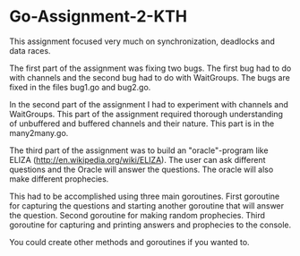 # Go-Assignment-2-KTH

This assignment focused very much on synchronization, deadlocks and data races.

The first part of the assignment was fixing two bugs. The first bug had to do with channels and the second bug had to do with WaitGroups.
The bugs are fixed in the files bug1.go and bug2.go.

In the second part of the assignment I had to experiment with channels and WaitGroups. This part of the assignment required thorough understanding of unbuffered and buffered channels and their nature. 
This part is in the many2many.go.

The third part of the assignment was to build an "oracle"-program like ELIZA (http://en.wikipedia.org/wiki/ELIZA). The user can ask different questions and the Oracle will answer the questions. The oracle will also make different prophecies.

This had to be accomplished using three main goroutines.
First goroutine for capturing the questions and starting another goroutine that will answer the question.
Second goroutine for making random prophecies.
Third goroutine for capturing and printing answers and prophecies to the console.

You could create other methods and goroutines if you wanted to.
